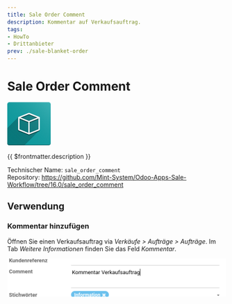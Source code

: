 ```yaml
---
title: Sale Order Comment
description: Kommentar auf Verkaufsauftrag.
tags:
- HowTo
- Drittanbieter
prev: ./sale-blanket-order
---
```

# Sale Order Comment
![icon_oms_box](attachments/icon_oms_box.png)

{{ $frontmatter.description }}

Technischer Name: `sale_order_comment`\
Repository: <https://github.com/Mint-System/Odoo-Apps-Sale-Workflow/tree/16.0/sale_order_comment>

## Verwendung

### Kommentar hinzufügen

Öffnen Sie einen Verkaufsauftrag via *Verkäufe > Aufträge > Aufträge*. Im Tab *Weitere Informationen* finden Sie das Feld *Kommentar*.

![](attachments/Sale%20Order%20Comment.png)
